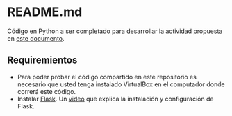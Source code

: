 README.md
=========

Código en Python a ser completado para desarrollar la actividad propuesta en [este documento](https://docs.google.com/document/d/1oF8vPEkezE1IE-DPkwmc8azOXQxr_sbvuSD7GnbttwA/edit?usp=sharing). 

Requiremientos
--------------
* Para poder probar el código compartido en este repositorio es necesario que usted tenga instalado VirtualBox en el computador donde correrá este código.
* Instalar [Flask](https://phoenixnap.com/kb/install-flask). Un [video](https://www.youtube.com/watch?v=2ZBj7EbDU0A) que explica la instalación y configuración de Flask.
